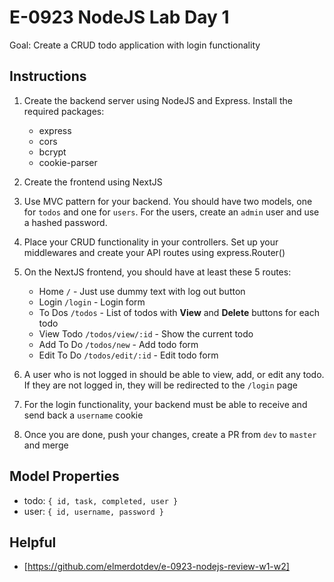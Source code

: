 # E-0923 NodeJS Lab Day 1

Goal: Create a CRUD todo application with login functionality

## Instructions

1. Create the backend server using NodeJS and Express. Install the required packages:

   - express
   - cors
   - bcrypt
   - cookie-parser

2. Create the frontend using NextJS
3. Use MVC pattern for your backend. You should have two models, one for `todos` and one for `users`. For the users, create an `admin` user and use a hashed password.
4. Place your CRUD functionality in your controllers. Set up your middlewares and  create your API routes using express.Router()
5. On the NextJS frontend, you should have at least these 5 routes:

   - Home `/` - Just use dummy text with log out button
   - Login `/login` - Login form
   - To Dos `/todos` - List of todos with **View** and **Delete** buttons for each todo
   - View Todo `/todos/view/:id` - Show the current todo
   - Add To Do `/todos/new` - Add todo form
   - Edit To Do `/todos/edit/:id` - Edit todo form

6. A user who is not logged in should be able to view, add, or edit any todo. If they are not logged in, they will be redirected to the `/login` page
7. For the login functionality, your backend must be able to receive and send back a `username` cookie
8. Once you are done, push your changes, create a PR from `dev` to `master` and merge

## Model Properties

- todo: `{ id, task, completed, user }`
- user: `{ id, username, password }`

## Helpful

- [https://github.com/elmerdotdev/e-0923-nodejs-review-w1-w2]
